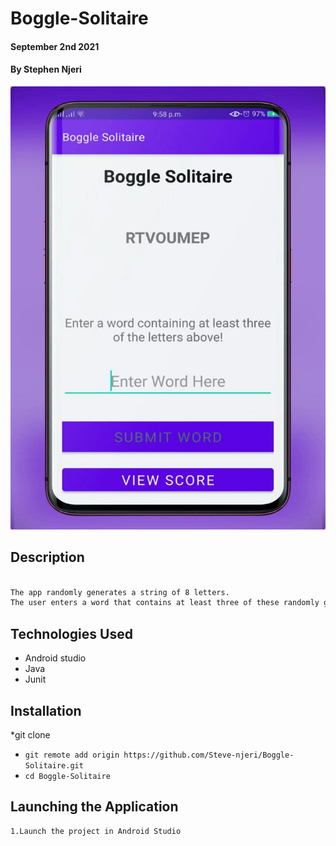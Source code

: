 # Boggle-Solitaire
#### September 2nd 2021
#### By **Stephen Njeri**
![](screenshots/photo_1.jpg)


## Description

```bash

The app randomly generates a string of 8 letters.
The user enters a word that contains at least three of these randomly generated letters.

```
## Technologies Used

* Android studio
* Java 
* Junit


## Installation

*git clone
* `git remote add origin https://github.com/Steve-njeri/Boggle-Solitaire.git` 
* `cd Boggle-Solitaire`

## Launching the Application

```bash
1.Launch the project in Android Studio

```

